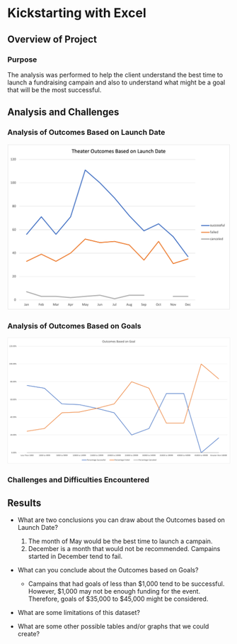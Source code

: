 # Kickstarting with Excel

## Overview of Project

### Purpose
  The analysis was performed to help the client understand the best time to launch a fundraising campain and also to understand what might be a goal that will be the most successful.
## Analysis and Challenges

### Analysis of Outcomes Based on Launch Date
![Outcomes Based on Launch Date](resources/Theater_Outcomes_vs_Launch.png)

### Analysis of Outcomes Based on Goals
![Outcomes Based on Launch Date](resources/Outcomes_vs_Goals.png)

### Challenges and Difficulties Encountered

## Results

- What are two conclusions you can draw about the Outcomes based on Launch Date?
  1. The month of May would be the best time to launch a campain.
  2. December is a month that would not be recommended. Campains started in December tend to fail.
- What can you conclude about the Outcomes based on Goals?
  - Campains that had goals of less than $1,000 tend to be successful. However, $1,000 may not be enough funding for the event. Therefore, goals of $35,000 to $45,000 might be considered.
- What are some limitations of this dataset?

- What are some other possible tables and/or graphs that we could create?
